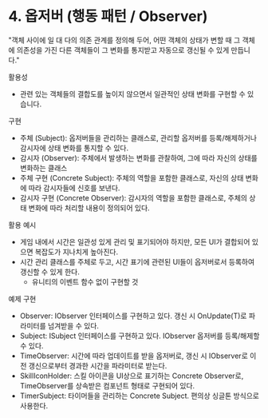 # 4. 옵저버 (행동 패턴 / Observer)

"객체 사이에 일 대 다의 의존 관계를 정의해 두어, 어떤 객체의 상태가 변할 때 그 객체에 의존성을 가진 다른 객체들이 그 변화를 통지받고 자동으로 갱신될 수 있게 만듭니다."

활용성
- 관련 있는 객체들의 결합도를 높이지 않으면서 일관적인 상태 변화를 구현할 수 있습니다.

구현
- 주체 (Subject): 옵저버들을 관리하는 클래스로, 관리할 옵저버를 등록/해제하거나 감시자에 상태 변화를 통지할 수 있다.
- 감시자 (Observer): 주체에서 발생하는 변화를 관찰하여, 그에 따라 자신의 상태를 변화하는 클래스
- 주체 구현 (Concrete Subject): 주체의 역할을 포함한 클래스로, 자신의 상태 변화에 따라 감시자들에 신호를 보낸다.
- 감시자 구현 (Concrete Observer): 감시자의 역할을 포함한 클래스로, 주체의 상태 변화에 따라 처리할 내용이 정의되어 있다.

활용 예시
- 게임 내에서 시간은 일관성 있게 관리 및 표기되어야 하지만, 모든 UI가 결합되어 있으면 복잡도가 지나치게 높아진다.
- 시간 관리 클래스를 주체로 두고, 시간 표기에 관련된 UI들이 옵저버로서 등록하여 갱신할 수 있게 한다.
  - 유니티의 이벤트 함수 없이 구현할 것

예제 구현
- Observer: IObserver<T> 인터페이스를 구현하고 있다. 갱신 시 OnUpdate(T)로 파라미터를 넘겨받을 수 있다.
- Subject: ISubject<T> 인터페이스를 구현하고 있다. IObserver<T> 옵저버를 등록/해제할 수 있다.
- TimeObserver: 시간에 따라 업데이트를 받을 옵저버로, 갱신 시 IObserver<float>로 이전 갱신으로부터 경과한 시간을 파라미터로 받는다.
- SkillIconHolder: 스킬 아이콘을 UI상으로 표기하는 Concrete Observer로, TimeObserver를 상속받은 컴포넌트 형태로 구현되어 있다.
- TimerSubject: 타이머들을 관리하는 Concrete Subject. 편의상 싱글톤 방식으로 사용한다.
  
